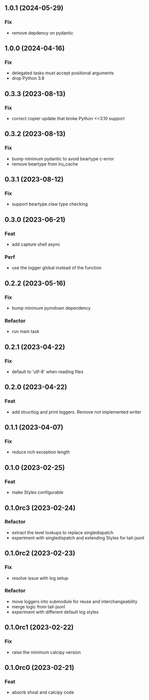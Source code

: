 ## 1.0.1 (2024-05-29)

### Fix

- remove depdency on pydantic

## 1.0.0 (2024-04-16)

### Fix

- delegated tasks must accept positional arguments
- drop Python 3.8

## 0.3.3 (2023-08-13)

### Fix

- correct copier update that broke Python <=3.10 support

## 0.3.2 (2023-08-13)

### Fix

- bump minimum pydantic to avoid beartype c-error
- remove beartype from lru_cache

## 0.3.1 (2023-08-12)

### Fix

- support beartype.claw type checking

## 0.3.0 (2023-06-21)

### Feat

- add capture shell async

### Perf

- use the logger global instead of the function

## 0.2.2 (2023-05-16)

### Fix

- bump minimum pymdown dependency

### Refactor

- run main task

## 0.2.1 (2023-04-22)

### Fix

- default to 'utf-8' when reading files

## 0.2.0 (2023-04-22)

### Feat

- add structlog and print loggers. Remove not implemented writer

## 0.1.1 (2023-04-07)

### Fix

- reduce rich exception length

## 0.1.0 (2023-02-25)

### Feat

- make Styles configurable

## 0.1.0rc3 (2023-02-24)

### Refactor

- extract the level lookups to replace singledispatch
- experiment with singledispatch and extending Styles for tail-jsonl

## 0.1.0rc2 (2023-02-23)

### Fix

- resolve issue with log setup

### Refactor

- move loggers into submodule for reuse and interchangeability
- merge logic from tail-jsonl
- experiment with different default log styles

## 0.1.0rc1 (2023-02-22)

### Fix

- raise the minimum calcipy version

## 0.1.0rc0 (2023-02-21)

### Feat

- absorb shoal and calcipy code
